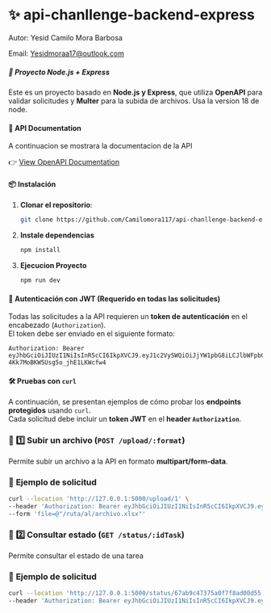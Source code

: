# ✨ api-chanllenge-backend-express

Autor: Yesid Camilo Mora Barbosa

Email: Yesidmoraa17@outlook.com

##### 🚀 Proyecto Node.js + Express

Este es un proyecto basado en **Node.js y Express**, que utiliza **OpenAPI** para validar solicitudes y **Multer** para la subida de archivos.
Usa la version 18 de node.


#### 📝 API Documentation

A continuacion se mostrara la documentacion de la API

👉 [View OpenAPI Documentation](https://petstore.swagger.io/?url=https://raw.githubusercontent.com/Camilomora117/api-chanllenge-backend-express/main/src/utils/files/oas_api.json)


#### 📦 Instalación

1. **Clonar el repositorio**:
   ```sh
   git clone https://github.com/Camilomora117/api-chanllenge-backend-express.git
   ```
2. **Instale dependencias**
   ```sh
   npm install
   ```
2. **Ejecucion Proyecto**
   ```sh
   npm run dev
   ```


#### 🔐 Autenticación con JWT (Requerido en todas las solicitudes)

Todas las solicitudes a la API requieren un **token de autenticación** en el encabezado (`Authorization`).  
El token debe ser enviado en el siguiente formato:

```http
Authorization: Bearer eyJhbGciOiJIUzI1NiIsInR5cCI6IkpXVCJ9.eyJ1c2VySWQiOiJjYW1pbG8iLCJlbWFpbCI6Illlc2lkbW9yYTExN0BvdXRsb29rLmNvbSIsInJvbGUiOiJkZXYiLCJpYXQiOjE3MzkzMDIyMDUsImV4cCI6MTc0MTg5NDIwNX0.LLeqLlI62_a4HSW-4Kk7MoBKW5Usg5o_jhE1LKWcfw4
```

#### 🛠️ Pruebas con `curl`

A continuación, se presentan ejemplos de cómo probar los **endpoints protegidos** usando `curl`.  
Cada solicitud debe incluir un **token JWT** en el **header `Authorization`**.

### 📂 **1️⃣ Subir un archivo (`POST /upload/:format`)**
Permite subir un archivo a la API en formato **multipart/form-data**.

### 🔹 **Ejemplo de solicitud**
```sh
curl --location 'http://127.0.0.1:5000/upload/1' \
--header 'Authorization: Bearer eyJhbGciOiJIUzI1NiIsInR5cCI6IkpXVCJ9.eyJ1c2VySWQiOiJjYW1pbG8iLCJlbWFpbCI6Illlc2lkbW9yYTExN0BvdXRsb29rLmNvbSIsInJvbGUiOiJkZXYiLCJpYXQiOjE3MzkzMDIyMDUsImV4cCI6MTc0MTg5NDIwNX0.LLeqLlI62_a4HSW-4Kk7MoBKW5Usg5o_jhE1LKWcfw4' \
--form 'file=@"/ruta/al/archivo.xlsx"'
```

### 📂 **2️⃣ Consultar estado (`GET /status/:idTask`)**
Permite consultar el estado de una tarea

### 🔹 **Ejemplo de solicitud**
```sh
curl --location 'http://127.0.0.1:5000/status/67ab9c47375a0f7f8ad00d55' \
--header 'Authorization: Bearer eyJhbGciOiJIUzI1NiIsInR5cCI6IkpXVCJ9.eyJ1c2VySWQiOiJjYW1pbG8iLCJlbWFpbCI6Illlc2lkbW9yYTExN0BvdXRsb29rLmNvbSIsInJvbGUiOiJkZXYiLCJpYXQiOjE3MzkzMDIyMDUsImV4cCI6MTc0MTg5NDIwNX0.LLeqLlI62_a4HSW-4Kk7MoBKW5Usg5o_jhE1LKWcfw4'
```
